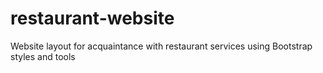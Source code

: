 # restaurant-website
Website layout for acquaintance with restaurant services using Bootstrap styles and tools
